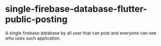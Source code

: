 # single-firebase-database-flutter-public-posting
A single firebase database by all user that can post and everyone can see who uses such application.
